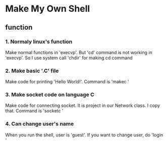 # Make My Own Shell

## function

### 1. Normaly linux's function
 Make normal functions in 'execvp'. But 'cd' command is not working in 'execvp'. So I use system call 'chdir' for making cd command
### 2. Make basic '.C' file
 Make code for printing 'Hello World!'.
 Command is 'makec <filename>'  
### 3. Make socket code on language C
 Make code for connecting socket. It is project in our Network class. I copy that.
 Command is 'socketc <filename>'
### 4. Can change user's name
 When you run the shell, user is 'guest'. If you want to change user, do 'login <id> <pw>'
